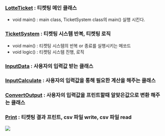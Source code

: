 ### [LotteTicket](https://github.com//Taeeoni/JAVA_lotteWorld/tree/main/code/LotteTicket.java) : 티켓팅 메인 클래스
* void main() : main class, TicketSystem class의 main() 실행 시킨다.

### [TicketSystem](https://github.com//Taeeoni/JAVA_lotteWorld/tree/main/code/TicketSystem.java) : 티켓팅 시스템 반복, 티켓팅 로직
* void main() : 티켓팅 시스템의 반복 or 종료를 실행시키는 메쏘드   
* void logic() : 티켓팅 시스템 진행, 로직

### [InputData](https://github.com//Taeeoni/JAVA_lotteWorld/tree/main/code/InputData.java) : 사용자의 입력값 받는 클래스


### [InputCalculate](https://github.com//Taeeoni/JAVA_lotteWorld/tree/main/code/InputCalculate.java) : 사용자의 입력값을 통해 필요한 계산을 해주는 클래스

### [ConvertOutput](https://github.com//Taeeoni/JAVA_lotteWorld/tree/main/code/ConvertOutput.java) : 사용자의 입력값을 프린트할때 알맞은값으로 변환 해주는 클래스


### [Print](https://github.com//Taeeoni/JAVA_lotteWorld/tree/main/code/Print.java) : 티켓팅 결과 프린트, csv 파일 write, csv 파일 read

<a href="https://hits.seeyoufarm.com"><img src="https://hits.seeyoufarm.com/api/count/incr/badge.svg?url=https%3A%2F%2Fgithub.com%2FTaeeoni%2FJAVA_lotteWorld&count_bg=%23913AB6&title_bg=%235B7DCC&icon=&icon_color=%23D0AFAF&title=%EB%B0%A9%EB%AC%B8%EC%9E%90%EC%88%98&edge_flat=false"/></a>
